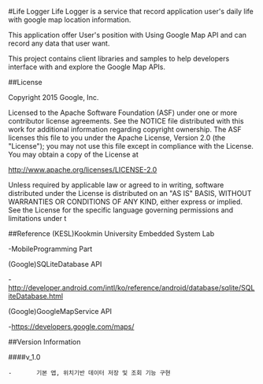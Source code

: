 #Life Logger
Life Logger is a service that record application user's daily life with google map location information.

This application offer User's position with Using Google Map API and can record any data that user want.

This project contains client libraries and samples to help developers interface with and explore the Google Map APIs.

##License

Copyright 2015 Google, Inc.

Licensed to the Apache Software Foundation (ASF) under one or more contributor license agreements. See the NOTICE file distributed with this work for additional information regarding copyright ownership. The ASF licenses this file to you under the Apache License, Version 2.0 (the "License"); you may not use this file except in compliance with the License. You may obtain a copy of the License at

http://www.apache.org/licenses/LICENSE-2.0

Unless required by applicable law or agreed to in writing, software distributed under the License is distributed on an "AS IS" BASIS, WITHOUT WARRANTIES OR CONDITIONS OF ANY KIND, either express or implied. See the License for the specific language governing permissions and limitations under t

##Reference
(KESL)Kookmin University Embedded System Lab


  -MobileProgramming Part
  
  
(Google)SQLiteDatabase API


 -http://developer.android.com/intl/ko/reference/android/database/sqlite/SQLiteDatabase.html
 
 
(Google)GoogleMapService API


 -https://developers.google.com/maps/

##Version Information

####v_1.0	

	-		기본 앱, 위치기반 데이터 저장 및 조회 기능 구현
